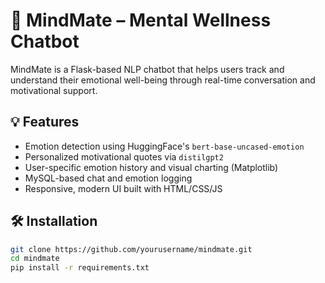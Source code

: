 # 🧠 MindMate – Mental Wellness Chatbot

MindMate is a Flask-based NLP chatbot that helps users track and understand their emotional well-being through real-time conversation and motivational support.

## 💡 Features

- Emotion detection using HuggingFace's `bert-base-uncased-emotion`
- Personalized motivational quotes via `distilgpt2`
- User-specific emotion history and visual charting (Matplotlib)
- MySQL-based chat and emotion logging
- Responsive, modern UI built with HTML/CSS/JS

## 🛠️ Installation

```bash
git clone https://github.com/yourusername/mindmate.git
cd mindmate
pip install -r requirements.txt
